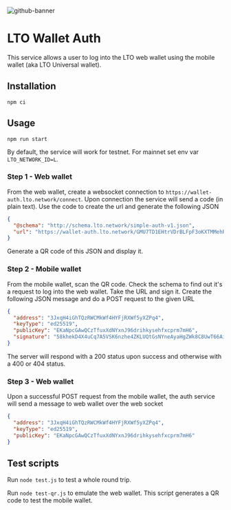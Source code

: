 ![github-banner](https://user-images.githubusercontent.com/100821/108692834-6a115200-74fd-11eb-92df-ee07bf62b386.png)

# LTO Wallet Auth

This service allows a user to log into the LTO web wallet using the mobile wallet (aka LTO Universal wallet).

## Installation

    npm ci

## Usage

    npm run start

By default, the service will work for testnet. For mainnet set env var `LTO_NETWORK_ID=L`.

### Step 1 - Web wallet

From the web wallet, create a websocket connection to `https://wallet-auth.lto.network/connect`. Upon connection the
service will send a code (in plain text). Use the code to create the url and generate the following JSON

```json
{
  "@schema": "http://schema.lto.network/simple-auth-v1.json",
  "url": "https://wallet-auth.lto.network/GMU7TD1EHtrVDrBLFpF3oKXTMMehRADiz8tUuhbsfque"
}
```

Generate a QR code of this JSON and display it.

### Step 2 - Mobile wallet

From the mobile wallet, scan the QR code. Check the schema to find out it's a request to log into the web wallet. Take
the URL and sign it. Create the following JSON message and do a POST request to the given URL

```json
{
  "address": "3JxqH4iGhTQzRWCMkWf4HYFjRXWf5yXZPq4",
  "keyType": "ed25519",
  "publicKey": "EKaNpcGAwQCzTfuxXdNYxnJ96drihkysehfxcprm7mH6",
  "signature": "58khekD4X4uCq7A5VSK6nzhe4ZKLUQtGsNYneAyaHgZWk8C8UwT66AiuBRPRWoNyYC2bR2V2qNMcLAaQePRJUSdS"
}
```

The server will respond with a 200 status upon success and otherwise with a 400 or 404 status.

### Step 3 - Web wallet

Upon a successful POST request from the mobile wallet, the auth service will send a message to web wallet over the
web socket

```json
{
  "address": "3JxqH4iGhTQzRWCMkWf4HYFjRXWf5yXZPq4",
  "keyType": "ed25519",
  "publicKey": "EKaNpcGAwQCzTfuxXdNYxnJ96drihkysehfxcprm7mH6"
}
```

## Test scripts

Run `node test.js` to test a whole round trip.

Run `node test-qr.js` to emulate the web wallet. This script generates a QR code to test the mobile wallet.
